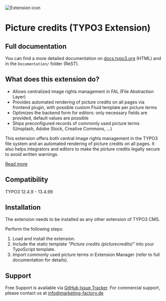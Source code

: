 ![Extension icon](Resources/Public/Icons/Extension.svg)

# Picture credits (TYPO3 Extension)

## Full documentation

You can find a more detailed documentation on [docs.typo3.org](https://docs.typo3.org/p/mfc/picturecredits/main/en-us/) (HTML) and in the `Documentation/` folder (ReST).


## What does this extension do?

*   Allows centralized image rights management in FAL (File Abstraction Layer)
*   Provides automated rendering of picture credits on all pages via frontend plugin, with possible custom Fluid template per picture terms
*   Optimizes the backend form for editors: only necessary fields are provided, default values are possible
*   Ships preconfigured records of commonly used picture terms (Unsplash, Adobe Stock, Creative Commons, …)

This extension offers both central image rights management in the TYPO3 file system and an automated
rendering of picture credits on all pages. It also helps integrators and editors to make the picture credits legally
secure to avoid written warnings.

[Read more](https://www.marketing-factory.com/services/programming-and-development/custom-development/picture-credits-typo3-extension/)

## Compatibility

TYPO3 12.4.9 - 13.4.99


## Installation

The extension needs to be installed as any other extension of TYPO3 CMS.

Perform the following steps:

1. Load and install the extension.
2. Include the static template *"Picture credits (picturecredits)"* into your TypoScript template.
3. Import commonly used picture terms in Extension Manager (refer to full documentation for details).

## Support

Free Support is available via [GitHub Issue Tracker](https://github.com/marketing-factory/picturecredits/issues).
For commercial support, please contact us at [info@marketing-factory.de](mailto:info@marketing-factory.de)

